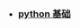- ### [python 基础](https://github.com/Amdeo/NoteBook/blob/master/python/python%E5%9F%BA%E7%A1%80.md) 

